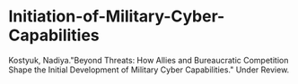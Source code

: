 # Initiation-of-Military-Cyber-Capabilities

Kostyuk, Nadiya."Beyond Threats: How Allies and Bureaucratic Competition Shape the Initial Development of Military Cyber Capabilities." Under Review.

